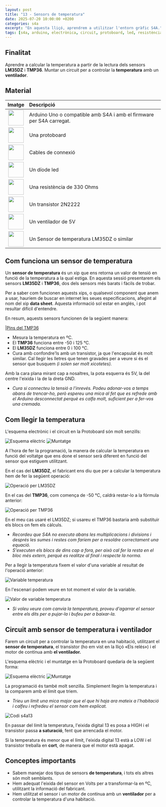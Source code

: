 ```yaml
---
layout: post
title: "13 - Sensors de temperatura"
date: 2025-07-20 10:00:00 +0200
categories: s4a
excerpt: "En aquesta lliçó, aprendrem a utilitzar l'entorn gràfic S4A."
tags: [s4a, arduino, electrònica, circuit, protoboard, led, resistència, potenciòmetre]
---
```



[img1]: /assets/imatges/s4a/s4a_13_01.jpg "Pins del TMP36"
[img2]: /assets/imatges/s4a/s4a_13_02a.png "Esquema elèctric"
[img3]: /assets/imatges/s4a/s4a_13_02b.png "Muntatge"
[img4]: /assets/imatges/s4a/s4a_13_03.png "Operació per LM35DZ"
[img5]: /assets/imatges/s4a/s4a_13_04.png "Operació per TMP36"
[img6]: /assets/imatges/s4a/s4a_13_05.png "Variable temperatura"
[img7]: /assets/imatges/s4a/s4a_13_06.png "Valor de variable temperatura"
[img8]: /assets/imatges/s4a/s4a_13_07.png "Esquema elèctric"
[img9]: /assets/imatges/s4a/s4a_13_08.png "Muntatge"
[img10]: /assets/imatges/s4a/s4a_13_09.png "Codi s4a13"

## Finalitat

Aprendre a calcular la temperatura a partir de la lectura dels sensors **LM35DZ** i **TMP36**. Muntar un circuit per a controlar la **temperatura** amb un **ventilador**.

## Material

|                               Imatge                               | Descripció                                                           |
| :----------------------------------------------------------------: | :------------------------------------------------------------------- |
|   <img src="/assets/imatges/mat/mat_unor3.png" width="50" height="50">    | Arduino Uno o compatible amb S4A i amb el firmware per S4A carregat. |
| <img src="/assets/imatges/mat/mat_protoboard.png" width="50" height="50"> | Una protoboard                                                       |
|   <img src="/assets/imatges/mat/mat_dupont.png" width="50" height="50">   | Cables de connexió                                                   |
|    <img src="/assets/imatges/mat/mat_led.png" width="50" height="50">     | Un díode led                                                         |
|  <img src="/assets/imatges/mat/mat_resis330.png" width="50" height="50">  | Una resistència de 330 Ohms                                          |
|  <img src="/assets/imatges/mat/mat_2n2222.jpeg" width="50" height="50">   | Un transistor 2N2222                                                 |
| <img src="/assets/imatges/mat/mat_ventilador.jpg" width="50" height="50"> | Un ventilador de 5V                                                  |
|   <img src="/assets/imatges/mat/mat_LM35DZ.png" width="50" height="50">   | Un Sensor de temperatura LM35DZ o similar                            |

## Com funciona un sensor de temperatura

Un **sensor de temperatura** és un xip que ens retorna un valor de tensió en funció de la temperatura a la qual estiga. En aquesta sessió presentarem els sensors **LM35DZ** i **TMP36**, dos dels sensors més barats i fàcils de trobar.

Per a saber com funcionen aquests xips, o qualsevol component que anem a usar, hauríem de buscar en internet les seues especificacions, afegint al nom del xip **data sheet**. Aquesta informació sol estar en anglés, i pot resultar difícil d'entendre.

En resum, aquests sensors funcionen de la següent manera:

|[Pins del TMP36][img1]

- Mesura la temperatura en ºC.
- El **TMP36** funciona entre -50 i 125 °C.
- El **LM35DZ** funciona entre 0 i 100 °C.
- Cura amb confondre'ls amb un transistor, ja que l'encapsulat és molt similar. Cal llegir les lletres que tenen gravades per a veure si és el sensor que busquem _(i solen ser molt xicotetes)._

Amb la cara plana mirant cap a nosaltres, la pota esquerra és 5V, la del centre l'eixida i la de la dreta GND.

- _Cura si connecteu la tensió a l'inrevés. Podeu adonar-vos a temps abans de trencar-ho, però espereu una mica al fet que es refrede amb el Arduino desconnectat perquè es calfa molt, suficient per a fer-vos una cremada._

## Com llegir la temperatura

L'esquema electrònic i el circuit en la Protoboard són molt senzills:

![Esquema elèctric][img2]
![Muntatge][img3]

A l'hora de fer la programació, la manera de calcular la temperatura en funció del voltatge que ens done el sensor serà diferent en funció del sensor que estiguem utilitzant.

En el cas del **LM35DZ**, el fabricant ens diu que per a calcular la temperatura hem de fer la següent operació:

![Operació per LM35DZ][img4]

En el cas del **TMP36**, com comença de -50 °C, caldrà restar-lo a la fórmula anterior:

![Operació per TMP36][img5]

En el meu cas usaré el LM35DZ; si usareu el TMP36 bastaria amb substituir els blocs on fem els càlculs.

- _Recordeu que S4A no executa abans les multiplicacions i divisions i després les sumes i restes com faríem per a resoldre correctament una equació._
- _S'executen els blocs de dins cap a fora, per això cal fer la resta en el bloc més extern, perquè es realitze al final i respecte la norma._

Per a llegir la temperatura fixem el valor d'una variable al resultat de l'operació anterior:

![Variable temperatura][img6]

En l'escenari podem veure en tot moment el valor de la variable.

![Valor de variable temperatura][img7]

- _Si voleu veure com canvia la temperatura, proveu d'agarrar el sensor entre els dits per a pujar-la i bufeu per a baixar-la._

## Circuit amb sensor de temperatura i ventilador

Farem un circuit per a controlar la temperatura en una habitació, utilitzant el **sensor de temperatura**, el transistor (ho em vist en la lliçó «Els relés») i el motor de contínua amb **el ventilador.**

L'esquema elèctric i el muntatge en la Protoboard quedaria de la següent forma:

![Esquema elèctric][img8]
![Muntatge][img9]

La programació és també molt senzilla. Simplement llegim la temperatura i la comparem amb el límit que triem.

- _Trieu un límit una mica major que el que hi haja ara mateix a l'habitació i calfeu i refredeu el sensor com hem explicat._

![Codi s4a13][img10]

En passar del límit la temperatura, l'eixida digital 13 es posa a HIGH i el transistor passa **a saturació**, fent que arrencada el motor.

Si la temperatura és menor que el límit, l'eixida digital 13 està a LOW i el transistor treballa en **cort**, de manera que el motor està apagat.

## Conceptes importants

- Sabem manejar dos tipus de sensors **de temperatura**, i tots els altres són molt semblants.
- Hem adequat l'eixida del sensor en Volts per a transformar-la en ºC, utilitzant la informació del fabricant.
- Hem utilitzat el sensor i un motor de contínua amb un **ventilador** per a controlar la temperatura d'una habitació.
